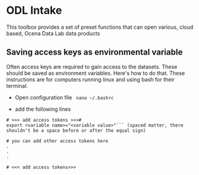 # ODL Intake
This toolbox provides a set of preset functions that can open various, cloud based, Ocena Data Lab data products

## Saving access keys as environmental variable
Often access keys are required to gain access to the datasets. These should be saved as environment variables. Here's how to do that. These instructions are for computers running linux and using bash for their terminal.

- Open configuration file
``` nano ~/.bashrc```

- add the following lines
```
# >>> add access tokens >>>#
export <variable name>="<variable value>"``` (spaced matter, there shouldn't be a space before or after the equal sign)

# you can add other access tokens here 
.
.
.

# <<< add access tokens>>>
```
